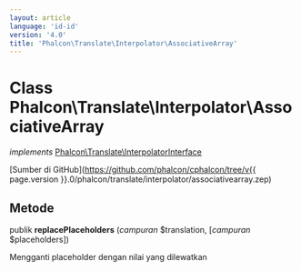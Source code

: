 ```yaml
---
layout: article
language: 'id-id'
version: '4.0'
title: 'Phalcon\Translate\Interpolator\AssociativeArray'
---
```

# Class **Phalcon\Translate\Interpolator\AssociativeArray**

*implements* [Phalcon\Translate\InterpolatorInterface](Phalcon_Translate_InterpolatorInterface)

[Sumber di GitHub](https://github.com/phalcon/cphalcon/tree/v{{ page.version }}.0/phalcon/translate/interpolator/associativearray.zep)

## Metode

publik **replacePlaceholders** (*campuran* $translation, [*campuran* $placeholders])

Mengganti placeholder dengan nilai yang dilewatkan